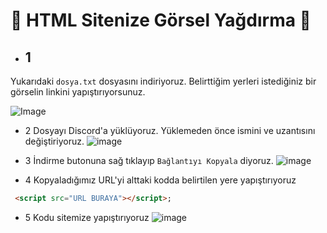 🎈 HTML Sitenize Görsel Yağdırma 🎈
=================
* ## 1
Yukarıdaki ```dosya.txt``` dosyasını indiriyoruz. Belirttiğim yerleri istediğiniz bir görselin linkini yapıştırıyorsunuz.

![Image](https://cdn.discordapp.com/attachments/843882576645324821/847024474427490304/bandicam_2021-05-26_11-07-06-726.jpg)




* 2 
Dosyayı Discord'a yüklüyoruz. Yüklemeden önce ismini ve uzantısını değiştiriyoruz.
![image](https://cdn.discordapp.com/attachments/843882576645324821/847024441383976960/bandicam_2021-05-26_11-07-48-665.jpg)

* 3
İndirme butonuna sağ tıklayıp ```Bağlantıyı Kopyala``` diyoruz.
![image](https://cdn.discordapp.com/attachments/843882576645324821/847024470908600320/bandicam_2021-05-26_11-10-31-671.jpg)


* 4 
Kopyaladığımız URL'yi alttaki kodda belirtilen yere yapıştırıyoruz

```html
 <script src="URL BURAYA"></script>;
```

* 5 
Kodu sitemize yapıştırıyoruz
![image](https://cdn.discordapp.com/attachments/843882576645324821/847024972266602556/bandicam_2021-05-26_11-14-29-265.jpg)



